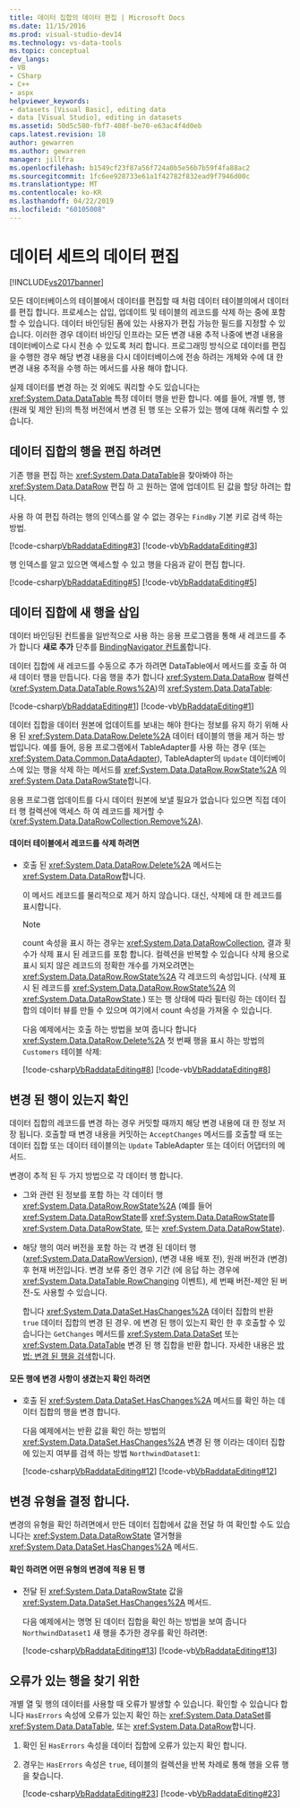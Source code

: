 ```yaml
---
title: 데이터 집합의 데이터 편집 | Microsoft Docs
ms.date: 11/15/2016
ms.prod: visual-studio-dev14
ms.technology: vs-data-tools
ms.topic: conceptual
dev_langs:
- VB
- CSharp
- C++
- aspx
helpviewer_keywords:
- datasets [Visual Basic], editing data
- data [Visual Studio], editing in datasets
ms.assetid: 50d5c580-fbf7-408f-be70-e63ac4f4d0eb
caps.latest.revision: 18
author: gewarren
ms.author: gewarren
manager: jillfra
ms.openlocfilehash: b1549cf23f87a56f724a0b5e56b7b59f4fa88ac2
ms.sourcegitcommit: 1fc6ee928733e61a1f42782f832ead9f7946d00c
ms.translationtype: MT
ms.contentlocale: ko-KR
ms.lasthandoff: 04/22/2019
ms.locfileid: "60105008"
---
```

# <a name="edit-data-in-datasets"></a>데이터 세트의 데이터 편집
[!INCLUDE[vs2017banner](../includes/vs2017banner.md)]

모든 데이터베이스의 테이블에서 데이터를 편집할 때 처럼 데이터 테이블의에서 데이터를 편집 합니다. 프로세스는 삽입, 업데이트 및 테이블의 레코드를 삭제 하는 중에 포함할 수 있습니다. 데이터 바인딩된 폼에 있는 사용자가 편집 가능한 필드를 지정할 수 있습니다. 이러한 경우 데이터 바인딩 인프라는 모든 변경 내용 추적 나중에 변경 내용을 데이터베이스로 다시 전송 수 있도록 처리 합니다. 프로그래밍 방식으로 데이터를 편집을 수행한 경우 해당 변경 내용을 다시 데이터베이스에 전송 하려는 개체와 수에 대 한 변경 내용 추적을 수행 하는 메서드를 사용 해야 합니다.  
  
 실제 데이터를 변경 하는 것 외에도 쿼리할 수도 있습니다는 <xref:System.Data.DataTable> 특정 데이터 행을 반환 합니다. 예를 들어, 개별 행, 행 (원래 및 제안 된)의 특정 버전에서 변경 된 행 또는 오류가 있는 행에 대해 쿼리할 수 있습니다.  
  
## <a name="to-edit-rows-in-a-dataset"></a>데이터 집합의 행을 편집 하려면  
 기존 행을 편집 하는 <xref:System.Data.DataTable>을 찾아봐야 하는 <xref:System.Data.DataRow> 편집 하 고 원하는 열에 업데이트 된 값을 할당 하려는 합니다.  
  
 사용 하 여 편집 하려는 행의 인덱스를 알 수 없는 경우는 `FindBy` 기본 키로 검색 하는 방법.  
  
 [!code-csharp[VbRaddataEditing#3](../snippets/csharp/VS_Snippets_VBCSharp/VbRaddataEditing/CS/Form1.cs#3)]
 [!code-vb[VbRaddataEditing#3](../snippets/visualbasic/VS_Snippets_VBCSharp/VbRaddataEditing/VB/Form1.vb#3)]  
  
 행 인덱스를 알고 있으면 액세스할 수 있고 행을 다음과 같이 편집 합니다.  
  
 [!code-csharp[VbRaddataEditing#5](../snippets/csharp/VS_Snippets_VBCSharp/VbRaddataEditing/CS/Form1.cs#5)]
 [!code-vb[VbRaddataEditing#5](../snippets/visualbasic/VS_Snippets_VBCSharp/VbRaddataEditing/VB/Form1.vb#5)]  
  
## <a name="to-insert-new-rows-into-a-dataset"></a>데이터 집합에 새 행을 삽입  
 데이터 바인딩된 컨트롤을 일반적으로 사용 하는 응용 프로그램을 통해 새 레코드를 추가 합니다 **새로 추가** 단추를 [BindingNavigator 컨트롤](http://msdn.microsoft.com/library/18c1e2a5-9834-40d3-9b2e-2b545e4e769e)합니다.  
  
 데이터 집합에 새 레코드를 수동으로 추가 하려면 DataTable에서 메서드를 호출 하 여 새 데이터 행을 만듭니다. 다음 행을 추가 합니다 <xref:System.Data.DataRow> 컬렉션 (<xref:System.Data.DataTable.Rows%2A>)의 <xref:System.Data.DataTable>:  
  
 [!code-csharp[VbRaddataEditing#1](../snippets/csharp/VS_Snippets_VBCSharp/VbRaddataEditing/CS/Form1.cs#1)]
 [!code-vb[VbRaddataEditing#1](../snippets/visualbasic/VS_Snippets_VBCSharp/VbRaddataEditing/VB/Form1.vb#1)]  
  
 데이터 집합을 데이터 원본에 업데이트를 보내는 해야 한다는 정보를 유지 하기 위해 사용 된 <xref:System.Data.DataRow.Delete%2A> 데이터 테이블의 행을 제거 하는 방법입니다. 예를 들어, 응용 프로그램에서 TableAdapter를 사용 하는 경우 (또는 <xref:System.Data.Common.DataAdapter>), TableAdapter의 `Update` 데이터베이스에 있는 행을 삭제 하는 메서드를 <xref:System.Data.DataRow.RowState%2A> 의 <xref:System.Data.DataRowState>합니다.  
  
 응용 프로그램 업데이트를 다시 데이터 원본에 보낼 필요가 없습니다 있으면 직접 데이터 행 컬렉션에 액세스 하 여 레코드를 제거할 수 (<xref:System.Data.DataRowCollection.Remove%2A>).  
  
#### <a name="to-delete-records-from-a-data-table"></a>데이터 테이블에서 레코드를 삭제 하려면  
  
- 호출 된 <xref:System.Data.DataRow.Delete%2A> 메서드는 <xref:System.Data.DataRow>합니다.  
  
     이 메서드 레코드를 물리적으로 제거 하지 않습니다. 대신, 삭제에 대 한 레코드를 표시합니다.  
  
    > [!NOTE]
    >  count 속성을 표시 하는 경우는 <xref:System.Data.DataRowCollection>, 결과 횟수가 삭제 표시 된 레코드를 포함 합니다. 컬렉션을 반복할 수 있습니다 삭제 용으로 표시 되지 않은 레코드의 정확한 개수를 가져오려면는 <xref:System.Data.DataRow.RowState%2A> 각 레코드의 속성입니다. (삭제 표시 된 레코드를 <xref:System.Data.DataRow.RowState%2A> 의 <xref:System.Data.DataRowState>.) 또는 행 상태에 따라 필터링 하는 데이터 집합의 데이터 뷰를 만들 수 있으며 여기에서 count 속성을 가져올 수 있습니다.  
  
     다음 예제에서는 호출 하는 방법을 보여 줍니다 합니다 <xref:System.Data.DataRow.Delete%2A> 첫 번째 행을 표시 하는 방법의 `Customers` 테이블 삭제:  
  
     [!code-csharp[VbRaddataEditing#8](../snippets/csharp/VS_Snippets_VBCSharp/VbRaddataEditing/CS/Form1.cs#8)]
     [!code-vb[VbRaddataEditing#8](../snippets/visualbasic/VS_Snippets_VBCSharp/VbRaddataEditing/VB/Form1.vb#8)]  
  
## <a name="determine-if-there-are-changed-rows"></a>변경 된 행이 있는지 확인  
 데이터 집합의 레코드를 변경 하는 경우 커밋할 때까지 해당 변경 내용에 대 한 정보 저장 됩니다. 호출할 때 변경 내용을 커밋하는 `AcceptChanges` 메서드를 호출할 때 또는 데이터 집합 또는 데이터 테이블의는 `Update` TableAdapter 또는 데이터 어댑터의 메서드.  
  
 변경이 추적 된 두 가지 방법으로 각 데이터 행 합니다.  
  
- 그와 관련 된 정보를 포함 하는 각 데이터 행 <xref:System.Data.DataRow.RowState%2A> (예를 들어 <xref:System.Data.DataRowState>를 <xref:System.Data.DataRowState>를 <xref:System.Data.DataRowState>, 또는 <xref:System.Data.DataRowState>).  
  
- 해당 행의 여러 버전을 포함 하는 각 변경 된 데이터 행 (<xref:System.Data.DataRowVersion>), (변경 내용 배포 전), 원래 버전과 (변경) 후 현재 버전입니다. 변경 보류 중인 경우 기간 (에 응답 하는 경우에 <xref:System.Data.DataTable.RowChanging> 이벤트), 세 번째 버전-제안 된 버전-도 사용할 수 있습니다.
  
  합니다 <xref:System.Data.DataSet.HasChanges%2A> 데이터 집합의 반환 `true` 데이터 집합의 변경 된 경우. 에 변경 된 행이 있는지 확인 한 후 호출할 수 있습니다는 `GetChanges` 메서드를 <xref:System.Data.DataSet> 또는 <xref:System.Data.DataTable> 변경 된 행 집합을 반환 합니다. 자세한 내용은 [방법: 변경 된 행을 검색](http://msdn.microsoft.com/library/6ff0cbd0-5253-48e7-888a-144d56c2e0a9)합니다.  
  
#### <a name="to-determine-if-changes-have-been-made-to-any-rows"></a>모든 행에 변경 사항이 생겼는지 확인 하려면  
  
- 호출 된 <xref:System.Data.DataSet.HasChanges%2A> 메서드를 확인 하는 데이터 집합의 행을 변경 합니다.  
  
     다음 예제에서는 반환 값을 확인 하는 방법의 <xref:System.Data.DataSet.HasChanges%2A> 변경 된 행 이라는 데이터 집합에 있는지 여부를 검색 하는 방법 `NorthwindDataset1`:  
  
     [!code-csharp[VbRaddataEditing#12](../snippets/csharp/VS_Snippets_VBCSharp/VbRaddataEditing/CS/Form1.cs#12)]
     [!code-vb[VbRaddataEditing#12](../snippets/visualbasic/VS_Snippets_VBCSharp/VbRaddataEditing/VB/Form1.vb#12)]  
  
## <a name="determine-the-type-of-changes"></a>변경 유형을 결정 합니다.  
 변경의 유형을 확인 하려면에서 만든 데이터 집합에서 값을 전달 하 여 확인할 수도 있습니다는 <xref:System.Data.DataRowState> 열거형을 <xref:System.Data.DataSet.HasChanges%2A> 메서드.  
  
#### <a name="to-determine-what-type-of-changes-have-been-made-to-a-row"></a>확인 하려면 어떤 유형의 변경에 적용 된 행  
  
- 전달 된 <xref:System.Data.DataRowState> 값을 <xref:System.Data.DataSet.HasChanges%2A> 메서드.  
  
     다음 예제에서는 명명 된 데이터 집합을 확인 하는 방법을 보여 줍니다 `NorthwindDataset1` 새 행을 추가한 경우를 확인 하려면:  
  
     [!code-csharp[VbRaddataEditing#13](../snippets/csharp/VS_Snippets_VBCSharp/VbRaddataEditing/CS/Form1.cs#13)]
     [!code-vb[VbRaddataEditing#13](../snippets/visualbasic/VS_Snippets_VBCSharp/VbRaddataEditing/VB/Form1.vb#13)]  
  
## <a name="to-locate-rows-that-have-errors"></a>오류가 있는 행을 찾기 위한  
 개별 열 및 행의 데이터를 사용할 때 오류가 발생할 수 있습니다. 확인할 수 있습니다 합니다 `HasErrors` 속성에 오류가 있는지 확인 하는 <xref:System.Data.DataSet>를 <xref:System.Data.DataTable>, 또는 <xref:System.Data.DataRow>합니다.  
  
1. 확인 된 `HasErrors` 속성을 데이터 집합에 오류가 있는지 확인 합니다.  
  
2. 경우는 `HasErrors` 속성은 `true`, 테이블의 컬렉션을 반복 차례로 통해 행을 오류 행을 찾습니다.  
  
     [!code-csharp[VbRaddataEditing#23](../snippets/csharp/VS_Snippets_VBCSharp/VbRaddataEditing/CS/Form1.cs#23)]
     [!code-vb[VbRaddataEditing#23](../snippets/visualbasic/VS_Snippets_VBCSharp/VbRaddataEditing/VB/Form1.vb#23)]
